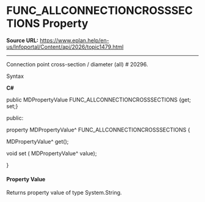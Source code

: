 # FUNC_ALLCONNECTIONCROSSSECTIONS Property

**Source URL:** https://www.eplan.help/en-us/Infoportal/Content/api/2026/topic1479.html

---

Connection point cross-section / diameter (all) # 20296.

Syntax

**C#**



public MDPropertyValue FUNC_ALLCONNECTIONCROSSSECTIONS {get; set;}

public:

property MDPropertyValue^ FUNC_ALLCONNECTIONCROSSSECTIONS {

   MDPropertyValue^ get();

   void set (    MDPropertyValue^ value);

}


#### Property Value

Returns property value of type System.String.
